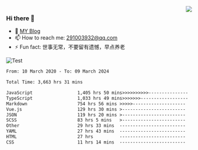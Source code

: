 <img align='right' src='https://github-readme-stats.vercel.app/api?username=niaogege&show_icons=true&theme=radical'/>

### Hi there 👋

- 🌱 [MY Blog](https://bythewayer.com/)
- 📫 How to reach me: 291003932@qq.com
- ⚡ Fun fact:  世事无常，不要留有遗憾，早点养老

![Test](https://github-readme-stats.vercel.app/api/top-langs/?username=niaogege&layout=compact)

<!--START_SECTION:waka-->

```txt
From: 10 March 2020 - To: 09 March 2024

Total Time: 3,663 hrs 31 mins

JavaScript                 1,405 hrs 50 mins>>>>>>>>>>---------------   38.37 %
TypeScript                 1,033 hrs 49 mins>>>>>>>------------------   28.22 %
Markdown                   754 hrs 56 mins >>>>>--------------------   20.61 %
Vue.js                     129 hrs 30 mins >------------------------   03.54 %
JSON                       119 hrs 20 mins >------------------------   03.26 %
SCSS                       83 hrs 5 mins   >------------------------   02.27 %
Other                      29 hrs 33 mins  -------------------------   00.81 %
YAML                       27 hrs 43 mins  -------------------------   00.76 %
HTML                       27 hrs          -------------------------   00.74 %
CSS                        11 hrs 14 mins  -------------------------   00.31 %
```

<!--END_SECTION:waka-->
